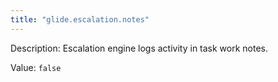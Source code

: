 ```yaml
---
title: "glide.escalation.notes"
---
```


Description: Escalation engine logs activity in task work notes.

Value: `false`